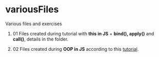 # variousFiles

Various files and exercises

1. 01 Files created during tutorial with **this in JS** + **bind(), apply()** and **call()**, details in the folder.

2. 02 Files created during **OOP in JS** according to this [tutorial](https://www.youtube.com/watch?v=JaMCxVWtW58).
